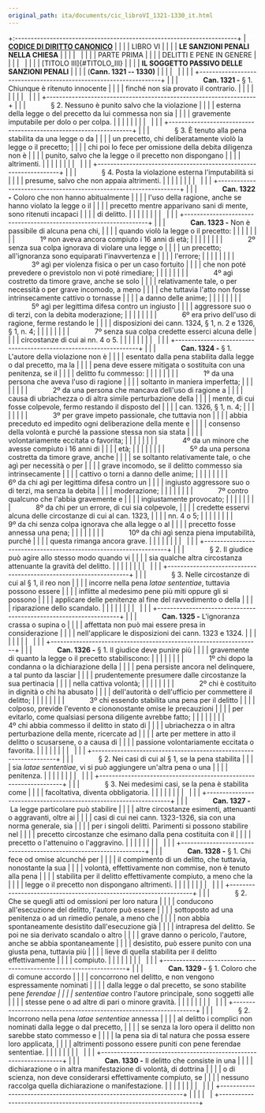 ```yaml
---
original_path: ita/documents/cic_libroVI_1321-1330_it.html
---
```


+:----------------------------------------------------------------------+
| **[CODICE DI DIRITTO CANONICO](../../cic_index_it.html)**             |
|                                                                       |
| LIBRO VI                                                              |
|                                                                       |
| **LE SANZIONI PENALI NELLA CHIESA**                                   |
|                                                                       |
|                                                                       |
|                                                                       |
| PARTE PRIMA                                                           |
|                                                                       |
| DELITTI E PENE IN GENERE                                              |
|                                                                       |
|                                                                       |
|                                                                       |
| [TITOLO III]{#TITOLO_III}                                             |
|                                                                       |
| **IL SOGGETTO PASSIVO DELLE SANZIONI PENALI**                         |
|                                                                       |
| (**Cann. 1321 -- 1330)**                                              |
|                                                                       |
|                                                                       |
|                                                                       |
| +------------------------------------------------------------------+  |
| |             **Can. 1321 -** § 1. Chiunque è ritenuto innocente   |  |
| | finché non sia provato il contrario.                             |  |
| |                                                                  |  |
| |                                                                  |  |
| +------------------------------------------------------------------+  |
| |             § 2. Nessuno è punito salvo che la violazione        |  |
| | esterna della legge o del precetto da lui commessa non sia       |  |
| | gravemente imputabile per dolo o per colpa.                      |  |
| |                                                                  |  |
| |                                                                  |  |
| +------------------------------------------------------------------+  |
| |             § 3. È tenuto alla pena stabilita da una legge o da  |  |
| | un precetto, chi deliberatamente violò la legge o il precetto;   |  |
| | chi poi lo fece per omissione della debita diligenza non è       |  |
| | punito, salvo che la legge o il precetto non dispongano          |  |
| | altrimenti.                                                      |  |
| |                                                                  |  |
| |                                                                  |  |
| +------------------------------------------------------------------+  |
| |             § 4. Posta la violazione esterna l'imputabilità si   |  |
| | presume, salvo che non appaia altrimenti.                        |  |
| |                                                                  |  |
| |                                                                  |  |
| +------------------------------------------------------------------+  |
| |             **Can. 1322 -** Coloro che non hanno abitualmente    |  |
| | l'uso della ragione, anche se hanno violato la legge o il        |  |
| | precetto mentre apparivano sani di mente, sono ritenuti incapaci |  |
| | di delitto.                                                      |  |
| |                                                                  |  |
| |                                                                  |  |
| +------------------------------------------------------------------+  |
| |             **Can. 1323 -** Non è passibile di alcuna pena chi,  |  |
| | quando violò la legge o il precetto:                             |  |
| |                                                                  |  |
| |             1º non aveva ancora compiuto i 16 anni di età;       |  |
| |                                                                  |  |
| |             2º senza sua colpa ignorava di violare una legge o   |  |
| | un precetto; all'ignoranza sono equiparati l'inavvertenza e      |  |
| | l'errore;                                                        |  |
| |                                                                  |  |
| |             3º agì per violenza fisica o per un caso fortuito    |  |
| | che non poté prevedere o previstolo non vi poté rimediare;       |  |
| |                                                                  |  |
| |             4º agì costretto da timore grave, anche se solo      |  |
| | relativamente tale, o per necessità o per grave incomodo, a meno |  |
| | che tuttavia l'atto non fosse intrinsecamente cattivo o tornasse |  |
| | a danno delle anime;                                             |  |
| |                                                                  |  |
| |             5º agì per legittima difesa contro un ingiusto       |  |
| | aggressore suo o di terzi, con la debita moderazione;            |  |
| |                                                                  |  |
| |             6º era privo dell'uso di ragione, ferme restando le  |  |
| | disposizioni dei cann. 1324, § 1, n. 2 e 1326, § 1, n. 4;        |  |
| |                                                                  |  |
| |             7º senza sua colpa credette esserci alcuna delle     |  |
| | circostanze di cui ai nn. 4 o 5.                                 |  |
| |                                                                  |  |
| |                                                                  |  |
| +------------------------------------------------------------------+  |
| |             **Can. 1324 -** § 1. L'autore della violazione non è |  |
| | esentato dalla pena stabilita dalla legge o dal precetto, ma la  |  |
| | pena deve essere mitigata o sostituita con una penitenza, se il  |  |
| | delitto fu commesso:                                             |  |
| |                                                                  |  |
| |             1º da una persona che aveva l'uso di ragione         |  |
| | soltanto in maniera imperfetta;                                  |  |
| |                                                                  |  |
| |             2º da una persona che mancava dell'uso di ragione a  |  |
| | causa di ubriachezza o di altra simile perturbazione della       |  |
| | mente, di cui fosse colpevole, fermo restando il disposto del    |  |
| | can. 1326, § 1, n. 4;                                            |  |
| |                                                                  |  |
| |             3º per grave impeto passionale, che tuttavia non     |  |
| | abbia preceduto ed impedito ogni deliberazione della mente e     |  |
| | consenso della volontà e purché la passione stessa non sia stata |  |
| | volontariamente eccitata o favorita;                             |  |
| |                                                                  |  |
| |             4º da un minore che avesse compiuto i 16 anni di     |  |
| | età;                                                             |  |
| |                                                                  |  |
| |             5º da una persona costretta da timore grave, anche   |  |
| | se soltanto relativamente tale, o che agì per necessità o per    |  |
| | grave incomodo, se il delitto commesso sia intrinsecamente       |  |
| | cattivo o torni a danno delle anime;                             |  |
| |                                                                  |  |
| |             6º da chi agì per legittima difesa contro un         |  |
| | ingiusto aggressore suo o di terzi, ma senza la debita           |  |
| | moderazione;                                                     |  |
| |                                                                  |  |
| |             7º contro qualcuno che l'abbia gravemente e          |  |
| | ingiustamente provocato;                                         |  |
| |                                                                  |  |
| |             8º da chi per un errore, di cui sia colpevole,       |  |
| | credette esservi alcuna delle circostanze di cui al can. 1323,   |  |
| | nn. 4 o 5;                                                       |  |
| |                                                                  |  |
| |             9º da chi senza colpa ignorava che alla legge o al   |  |
| | precetto fosse annessa una pena;                                 |  |
| |                                                                  |  |
| |             10º da chi agì senza piena imputabilità, purché      |  |
| | questa rimanga ancora grave.                                     |  |
| |                                                                  |  |
| |                                                                  |  |
| +------------------------------------------------------------------+  |
| |             § 2. Il giudice può agire allo stesso modo quando vi |  |
| | sia qualche altra circostanza attenuante la gravità del delitto. |  |
| |                                                                  |  |
| |                                                                  |  |
| +------------------------------------------------------------------+  |
| |             § 3. Nelle circostanze di cui al § 1, il reo non     |  |
| | incorre nella pena *latae sententiae*, tuttavia possono essere   |  |
| | inflitte al medesimo pene più miti oppure gli si possono         |  |
| | applicare delle penitenze al fine del ravvedimento o della       |  |
| | riparazione dello scandalo.                                      |  |
| |                                                                  |  |
| |                                                                  |  |
| +------------------------------------------------------------------+  |
| |             **Can. 1325 -** L'ignoranza crassa o supina o        |  |
| | affettata non può mai essere presa in considerazione             |  |
| | nell'applicare le disposizioni dei cann. 1323 e 1324.            |  |
| |                                                                  |  |
| |                                                                  |  |
| +------------------------------------------------------------------+  |
| |             **Can. 1326 -** § 1. Il giudice deve punire più      |  |
| | gravemente di quanto la legge o il precetto stabiliscono:        |  |
| |                                                                  |  |
| |             1º chi dopo la condanna o la dichiarazione della     |  |
| | pena persiste ancora nel delinquere, a tal punto da lasciar      |  |
| | prudentemente presumere dalle circostanze la sua pertinacia      |  |
| | nella cattiva volontà;                                           |  |
| |                                                                  |  |
| |             2º chi è costituito in dignità o chi ha abusato      |  |
| | dell'autorità o dell'ufficio per commettere il delitto;          |  |
| |                                                                  |  |
| |             3º chi essendo stabilita una pena per il delitto     |  |
| | colposo, previde l'evento e ciononostante omise le precauzioni   |  |
| | per evitarlo, come qualsiasi persona diligente avrebbe fatto;    |  |
| |                                                                  |  |
| |             4º chi abbia commesso il delitto in stato di         |  |
| | ubriachezza o in altra perturbazione della mente, ricercate ad   |  |
| | arte per mettere in atto il delitto o scusarsene, o a causa di   |  |
| | passione volontariamente eccitata o favorita.                    |  |
| |                                                                  |  |
| |                                                                  |  |
| +------------------------------------------------------------------+  |
| |             § 2. Nei casi di cui al § 1, se la pena stabilita    |  |
| | sia *latae sententiae*, vi si può aggiungere un'altra pena o una |  |
| | penitenza.                                                       |  |
| |                                                                  |  |
| |                                                                  |  |
| +------------------------------------------------------------------+  |
| |             § 3. Nei medesimi casi, se la pena è stabilita come  |  |
| | facoltativa, diventa obbligatoria.                               |  |
| |                                                                  |  |
| |                                                                  |  |
| +------------------------------------------------------------------+  |
| |             **Can. 1327 -** La legge particolare può stabilire   |  |
| | altre circostanze esimenti, attenuanti o aggravanti, oltre ai    |  |
| | casi di cui nei cann. 1323-1326, sia con una norma generale, sia |  |
| | per i singoli delitti. Parimenti si possono stabilire nel        |  |
| | precetto circostanze che esimano dalla pena costituita con il    |  |
| | precetto o l'attenuino o l'aggravino.                            |  |
| |                                                                  |  |
| |                                                                  |  |
| +------------------------------------------------------------------+  |
| |             **Can. 1328 -** § 1. Chi fece od omise alcunché per  |  |
| | il compimento di un delitto, che tuttavia, nonostante la sua     |  |
| | volontà, effettivamente non commise, non è tenuto alla pena      |  |
| | stabilita per il delitto effettivamente compiuto, a meno che la  |  |
| | legge o il precetto non dispongano altrimenti.                   |  |
| |                                                                  |  |
| |                                                                  |  |
| +------------------------------------------------------------------+  |
| |             § 2. Che se quegli atti od omissioni per loro natura |  |
| | conducono all'esecuzione del delitto, l'autore può essere        |  |
| | sottoposto ad una penitenza o ad un rimedio penale, a meno che   |  |
| | non abbia spontaneamente desistito dall'esecuzione già           |  |
| | intrapresa del delitto. Se poi ne sia derivato scandalo o altro  |  |
| | grave danno o pericolo, l'autore, anche se abbia spontaneamente  |  |
| | desistito, può essere punito con una giusta pena, tuttavia più   |  |
| | lieve di quella stabilita per il delitto effettivamente          |  |
| | compiuto.                                                        |  |
| |                                                                  |  |
| |                                                                  |  |
| +------------------------------------------------------------------+  |
| |             **Can. 1329 -** § 1. Coloro che di comune accordo    |  |
| | concorrono nel delitto, e non vengono espressamente nominati     |  |
| | dalla legge o dal precetto, se sono stabilite pene *ferendae     |  |
| | sententiae* contro l'autore principale, sono soggetti alle       |  |
| | stesse pene o ad altre di pari o minore gravità.                 |  |
| |                                                                  |  |
| |                                                                  |  |
| +------------------------------------------------------------------+  |
| |             § 2. Incorrono nella pena *latae sententiae* annessa |  |
| | al delitto i complici non nominati dalla legge o dal precetto,   |  |
| | se senza la loro opera il delitto non sarebbe stato commesso e   |  |
| | la pena sia di tal natura che possa essere loro applicata,       |  |
| | altrimenti possono essere puniti con pene ferendae sententiae.   |  |
| |                                                                  |  |
| |                                                                  |  |
| +------------------------------------------------------------------+  |
| |             **Can. 1330 -** Il delitto che consiste in una       |  |
| | dichiarazione o in altra manifestazione di volontà, di dottrina  |  |
| | o di scienza, non deve considerarsi effettivamente compiuto, se  |  |
| | nessuno raccolga quella dichiarazione o manifestazione.          |  |
| |                                                                  |  |
| |                                                                  |  |
| +------------------------------------------------------------------+  |
|                                                                       |
|                                                                       |
+-----------------------------------------------------------------------+